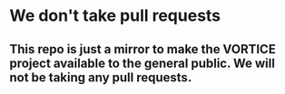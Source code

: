 # We don't take pull requests

## This repo is just a mirror to make the VORTICE project available to the general public. We will not be taking any pull requests.
